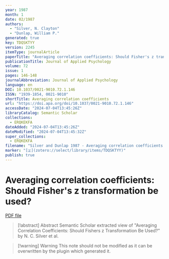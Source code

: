 ```yaml
---
year: 1987
month: 1
date: 02/1987
authors:
  - "Silver, N. Clayton"
  - "Dunlap, William P."
generated: true
key: TDQSKTYY
version: 2245
itemType: journalArticle
paperTitle: "Averaging correlation coefficients: Should Fisher's z transformation be used?"
publicationTitle: Journal of Applied Psychology
volume: 72
issue: 1
pages: 146-148
journalAbbreviation: Journal of Applied Psychology
language: en
DOI: 10.1037/0021-9010.72.1.146
ISSN: "1939-1854, 0021-9010"
shortTitle: Averaging correlation coefficients
url: "https://doi.apa.org/doi/10.1037/0021-9010.72.1.146"
accessDate: "2024-07-04T13:45:26Z"
libraryCatalog: Semantic Scholar
collections:
  - ERQKEKFA
dateAdded: "2024-07-04T13:45:26Z"
dateModified: "2024-07-04T13:45:32Z"
super_collections:
  - ERQKEKFA
filename: "Silver and Dunlap 1987 - Averaging correlation coefficients: Should Fisher's z transformation be used?.pdf"
marker: "[🇿](zotero://select/library/items/TDQSKTYY)"
publish: true
---
```

# Averaging correlation coefficients: Should Fisher's z transformation be used?

[PDF file](/Papers/PDFs/Silver%20and%20Dunlap%201987%20-%20Averaging%20correlation%20coefficients:%20Should%20Fisher's%20z%20transformation%20be%20used?.pdf)

> [!abstract] Abstract
> Semantic Scholar extracted view of "Averaging Correlation Coefficients: Should Fishers z Transformation Be Used?" by N. C. Silver et al.

>[!warning] Warning
> This note should not be modified as it can be overwritten by the plugin which generated it.

